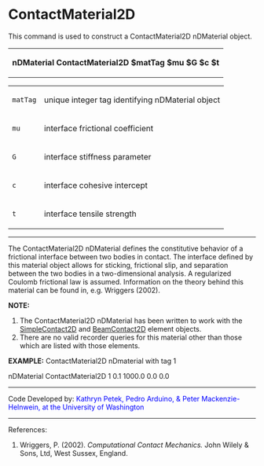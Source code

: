 # ContactMaterial2D

<p>This command is used to construct a ContactMaterial2D nDMaterial
object.</p>
<table>
<tbody>
<tr class="odd">
<td><p><strong>nDMaterial ContactMaterial2D $matTag $mu $G $c
$t</strong></p></td>
</tr>
</tbody>
</table>
<table>
<tbody>
<tr class="odd">
<td><code class="parameter-table-variable">matTag</code></td>
<td><p>unique integer tag identifying nDMaterial object</p></td>
</tr>
<tr class="even">
<td><code class="parameter-table-variable">mu</code></td>
<td><p>interface frictional coefficient</p></td>
</tr>
<tr class="odd">
<td><code class="parameter-table-variable">G</code></td>
<td><p>interface stiffness parameter</p></td>
</tr>
<tr class="even">
<td><code class="parameter-table-variable">c</code></td>
<td><p>interface cohesive intercept</p></td>
</tr>
<tr class="odd">
<td><code class="parameter-table-variable">t</code></td>
<td><p>interface tensile strength</p></td>
</tr>
</tbody>
</table>
<hr />
<p>The ContactMaterial2D nDMaterial defines the constitutive behavior of
a frictional interface between two bodies in contact. The interface
defined by this material object allows for sticking, frictional slip,
and separation between the two bodies in a two-dimensional analysis. A
regularized Coulomb frictional law is assumed. Information on the theory
behind this material can be found in, e.g. Wriggers (2002).</p>
<p><strong>NOTE:</strong></p>
<ol>
<li>The ContactMaterial2D nDMaterial has been written to work with the
<a href="SimpleContact2D" title="wikilink">SimpleContact2D</a> and <a
href="BeamContact2D" title="wikilink">BeamContact2D</a> element
objects.</li>
<li>There are no valid recorder queries for this material other than
those which are listed with those elements.</li>
</ol>
<p><strong>EXAMPLE:</strong> ContactMaterial2D nDmaterial with tag 1</p>
<p>nDMaterial ContactMaterial2D 1 0.1 1000.0 0.0 0.0</p>
<hr />
<p>Code Developed by: <span style="color:blue"> Kathryn Petek,
Pedro Arduino, &amp; Peter Mackenzie-Helnwein, at the University of
Washington </span></p>
<hr />
<p>References:</p>
<ol>
<li>Wriggers, P. (2002). <em>Computational Contact Mechanics.</em> John
Wilely &amp; Sons, Ltd, West Sussex, England.</li>
</ol>
